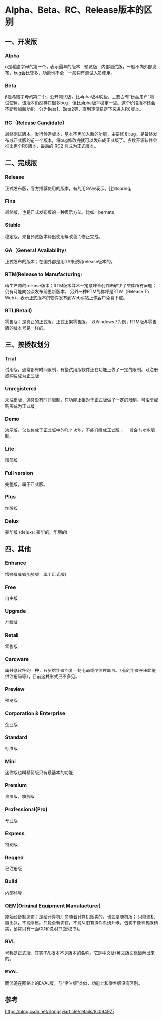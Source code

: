 # Alpha、Beta、RC、Release版本的区别
## 一、开发版
### Alpha
α是希腊字母的第一个，表示最早的版本，预览版，内部测试版，一般不向外部发布，bug会比较多，功能也不全，一般只有测试人员使用。

### Beta
β是希腊字母的第二个，公开测试版，比alpha版本晚些，主要会有“粉丝用户”测试使用，该版本仍然存在很多bug，但比alpha版本稳定一些。这个阶段版本还会不断增加新功能。分为Beta1、Beta2等，直到逐渐稳定下来进入RC版本。


### RC（Release Candidate）
最终测试版本，发行候选版本，基本不再加入新的功能，主要修复bug。是最终发布成正式版的前一个版本，将bug修改完就可以发布成正式版了。多数开源软件会推出两个RC版本，最后的 RC2 则成为正式版本。

## 二、完成版
### Release
正式发布版，官方推荐使用的版本，有的用GA来表示。比如spring。

### Final
最终版，也是正式发布版的一种表示方法。比如Hibernate。

### Stable
稳定版，来自预览版本释出使用与改善而修正完成。

### GA（General Availability）
正式发布的版本；在国外都是用GA来说明release版本的。

### RTM(Release to Manufacturing)
给生产商的release版本；RTM版本并不一定意味着创作者解决了软件所有问题；仍有可能向公众发布前更新版本。
另外一种RTM的称呼是RTW（Release To Web），表示正式版本的软件发布到Web网站上供客户免费下载。

### RTL(Retail)
零售版；是真正的正式版，正式上架零售版。
以Windows 7为例，RTM版与零售版的版本号是一样的。

## 三、按授权划分
### Trial
试用版，通常都有时间限制，有些试用版软件还在功能上做了一定的限制。可注册或购买成为正式版

### Unregistered
未注册版，通常没有时间限制，在功能上相对于正式版做了一定的限制。可注册或购买成为正式版。

### Demo
演示版，仅仅集成了正式版中的几个功能，不能升级成正式版 ，一般会有功能限制。

### Lite
精简版。

### Full version
完整版，属于正式版。

### Plus
加强版

### Delux
豪华版 (deluxe: 豪华的，华丽的)

## 四、其他
### Enhance
增强版或者加强版　属于正式版1

### Free
自由版

### Upgrade
升级版

### Retail
零售版

### Cardware
属共享软件的一种，只要给作者回复一封电邮或明信片即可。（有的作者并由此提供注册码等），目前这种形式已不多见。

### Preview
预览版

### Corporation & Enterprise
企业版

### Standard
标准版

### Mini
迷你版也叫精简版只有最基本的功能

### Premium
贵价版，旗舰版

### Professional(Pro)
专业版

### Express
特别版

### Regged
已注册版

### Build
内部标号

### OEM(Original Equipment Manufacturer)
原始设备制造商；是给计算机厂商随着计算机贩卖的，也就是随机版；
只能随机器出货，不能零售。只能全新安装，不能从旧有操作系统升级。包装不像零售版精美，通常只有一面CD和说明书(授权书)。

### RVL
号称是正式版，其实RVL根本不是版本的名称。它是中文版/英文版文档破解出来的。

### EVAL
而流通在网络上的EVAL版，与“评估版”类似，功能上和零售版没有区别。

## 参考
https://blog.csdn.net/lilongsy/article/details/83094977
